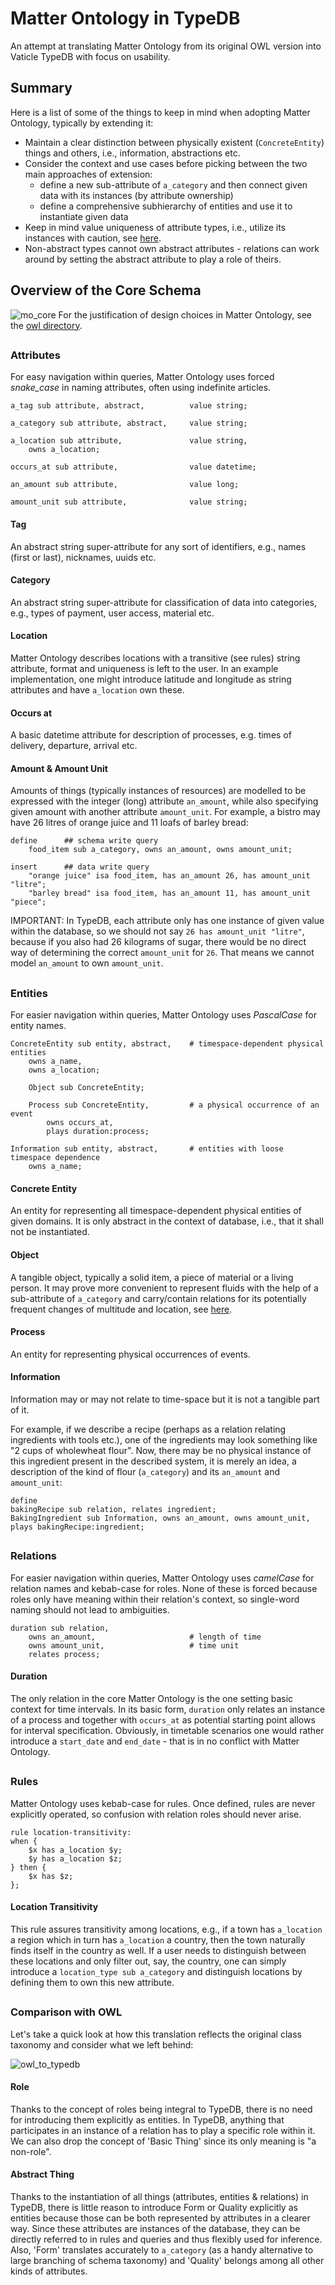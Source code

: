 # Matter Ontology in TypeDB
An attempt at translating Matter Ontology from its original OWL version into Vaticle TypeDB with focus on usability.
## Summary
Here is a list of some of the things to keep in mind when adopting Matter Ontology, typically by extending it:
- Maintain a clear distinction between physically existent (`ConcreteEntity`) things and others, i.e., information, abstractions etc.
- Consider the context and use cases before picking between the two main approaches of extension:
  - define a new sub-attribute of `a_category` and then connect given data with its instances (by attribute ownership)
  - define a comprehensive subhierarchy of entities and use it to instantiate given data
- Keep in mind value uniqueness of attribute types, i.e., utilize its instances with caution, see [here](https://github.com/matterpale/matter-ontology/blob/main/vaticle/README.md#amount--amount-unit).
- Non-abstract types cannot own abstract attributes - relations can work around by setting the abstract attribute to play a role of theirs.
## Overview of the Core Schema
![mo_core](https://user-images.githubusercontent.com/56684558/145677602-384ed825-db17-4008-9010-fd709ce0a0be.png)
For the justification of design choices in Matter Ontology, see the [owl directory](https://github.com/matterpale/matter-ontology/tree/main/owl).
##
### Attributes
For easy navigation within queries, Matter Ontology uses forced *snake_case* in naming attributes, often using indefinite articles.
```typeql
a_tag sub attribute, abstract,          value string;

a_category sub attribute, abstract,     value string;

a_location sub attribute,               value string,
    owns a_location;

occurs_at sub attribute,                value datetime;

an_amount sub attribute,                value long;

amount_unit sub attribute,              value string;
```
#### Tag
An abstract string super-attribute for any sort of identifiers, e.g., names (first or last), nicknames, uuids etc.
#### Category
An abstract string super-attribute for classification of data into categories, e.g., types of payment, user access, material etc.
#### Location
Matter Ontology describes locations with a transitive (see rules) string attribute, format and uniqueness is left to the user. In an example implementation, one might introduce latitude and longitude as string attributes and have `a_location` own these.
#### Occurs at
A basic datetime attribute for description of processes, e.g. times of delivery, departure, arrival etc.
#### Amount & Amount Unit
Amounts of things (typically instances of resources) are modelled to be expressed with the integer (long) attribute `an_amount`, while also specifying given amount with another attribute `amount_unit`. For example, a bistro may have 26 litres of orange juice and 11 loafs of barley bread:
```typeql
define      ## schema write query
    food_item sub a_category, owns an_amount, owns amount_unit;

insert      ## data write query
    "orange juice" isa food_item, has an_amount 26, has amount_unit "litre";
    "barley bread" isa food_item, has an_amount 11, has amount_unit "piece";
```
IMPORTANT: In TypeDB, each attribute only has one instance of given value within the database, so we should not say `26 has amount_unit "litre"`, because if you also had 26 kilograms of sugar, there would be no direct way of determining the correct `amount_unit` for `26`. That means we cannot model `an_amount` to own `amount_unit`.
##
### Entities
For easier navigation within queries, Matter Ontology uses *PascalCase* for entity names.
```typeql
ConcreteEntity sub entity, abstract,    # timespace-dependent physical entities
    owns a_name,
    owns a_location;

    Object sub ConcreteEntity;

    Process sub ConcreteEntity,         # a physical occurrence of an event
        owns occurs_at,
        plays duration:process;

Information sub entity, abstract,       # entities with loose timespace dependence               
    owns a_name;       
```
#### Concrete Entity
An entity for representing all timespace-dependent physical entities of given domains. It is only abstract in the context of database, i.e., that it shall not be instantiated.
#### Object
A tangible object, typically a solid item, a piece of material or a living person. It may prove more convenient to represent fluids with the help of a sub-attribute of `a_category` and carry/contain relations for its potentially frequent changes of multitude and location, see [here]().
#### Process
An entity for representing physical occurrences of events.
#### Information
Information may or may not relate to time-space but it is not a tangible part of it.

For example, if we describe a recipe (perhaps as a relation relating ingredients with tools etc.), one of the ingredients may look something like "2 cups of wholewheat flour". Now, there may be no physical instance of this ingredient present in the described system, it is merely an idea, a description of the kind of flour (`a_category`) and its `an_amount` and `amount_unit`:
```typeql
define
bakingRecipe sub relation, relates ingredient;
BakingIngredient sub Information, owns an_amount, owns amount_unit, plays bakingRecipe:ingredient;
```
##
### Relations
For easier navigation within queries, Matter Ontology uses *camelCase* for relation names and kebab-case for roles. None of these is forced because roles only have meaning within their relation's context, so single-word naming should not lead to ambiguities.
```typeql
duration sub relation,
    owns an_amount,                     # length of time
    owns amount_unit,                   # time unit
    relates process;   
```
#### Duration
The only relation in the core Matter Ontology is the one setting basic context for time intervals. In its basic form, `duration` only relates an instance of a process and together with `occurs_at` as potential starting point allows for interval specification. Obviously, in timetable scenarios one would rather introduce a `start_date` and `end_date` - that is in no conflict with Matter Ontology.
##
### Rules
Matter Ontology uses kebab-case for rules. Once defined, rules are never explicitly operated, so confusion with relation roles should never arise.
```typeql
rule location-transitivity:
when {
    $x has a_location $y;
    $y has a_location $z;
} then {
    $x has $z;
};
```
#### Location Transitivity
This rule assures transitivity among locations, e.g., if a town has `a_location` a region which in turn has `a_location` a country, then the town naturally finds itself in the country as well. If a user needs to distinguish between these locations and only filter out, say, the country, one can simply introduce a `location_type sub a_category` and distinguish locations by defining them to own this new attribute.
##
### Comparison with OWL
Let's take a quick look at how this translation reflects the original class taxonomy and consider what we left behind:

![owl_to_typedb](https://user-images.githubusercontent.com/56684558/147237301-c8c9e38a-71fc-4f38-ab89-726a4a416155.png)
#### Role
Thanks to the concept of roles being integral to TypeDB, there is no need for introducing them explicitly as entities. In TypeDB, anything that participates in an instance of a relation has to play a specific role within it. We can also drop the concept of 'Basic Thing' since its only meaning is "a non-role".
#### Abstract Thing
Thanks to the instantiation of all things (attributes, entities & relations) in TypeDB, there is little reason to introduce Form or Quality explicitly as entities because those can be both represented by attributes in a clearer way. Since these attributes are instances of the database, they can be directly referred to in rules and queries and thus flexibly used for inference. Also, 'Form' translates accurately to `a_category` (as a handy alternative to large branching of schema taxonomy) and 'Quality' belongs among all other kinds of attributes.
